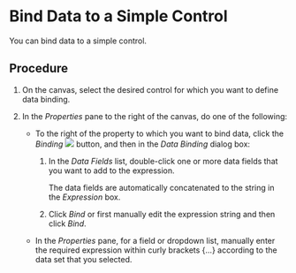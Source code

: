 <!-- loio93f40e6a7e1a47bc9d9ee0352146fed0 -->

# Bind Data to a Simple Control

You can bind data to a simple control.



<a name="loio93f40e6a7e1a47bc9d9ee0352146fed0__steps_zjy_zqt_tr"/>

## Procedure

1.  On the canvas, select the desired control for which you want to define data binding.

2.  In the *Properties* pane to the right of the canvas, do one of the following:

    -   To the right of the property to which you want to bind data, click the *Binding* ![](images/data_binding_button_852457c.jpg) button, and then in the *Data Binding* dialog box:
        1.  In the *Data Fields* list, double-click one or more data fields that you want to add to the expression.

            The data fields are automatically concatenated to the string in the *Expression* box.

        2.  Click *Bind* or first manually edit the expression string and then click *Bind*.


    -   In the *Properties* pane, for a field or dropdown list, manually enter the required expression within curly brackets \{...\} according to the data set that you selected.


